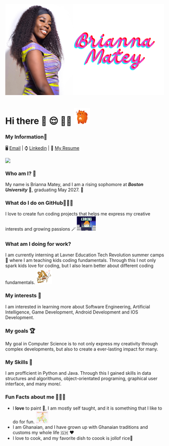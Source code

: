 <p align="center">
  <img src="https://raw.githubusercontent.com/briannammatey/briannammatey/main/Tech.png" alt="Header" width="700"/>
</p>



# Hi there 🌺 😌 👋🏾 <img src= "https://raw.githubusercontent.com/briannammatey/briannammatey/main/doggy.webp" alt="GIF" width="50">
### My Information🌟

🖥️ [Email](mailto:briannammatey@gmail.com) | 
⌚️ [Linkedin](https://www.linkedin.com/in/brianna-matey-750381295) | 
📝 [My Resume](https://docs.google.com/document/d/1xUiJNQGOwC6ZYSpL6eJ4km9Lc36Vp0imf5ZWAPfb_ck/edit?usp=sharing)



<img align="center" src="https://github-readme-stats.vercel.app/api?username=briannammatey&theme=dracula" />

### Who am I? 🤔

  My name is Brianna Matey, and I am a rising sophomore at ***Boston University*** 🐶, graduating May 2027. 🥳 
  
### What do I do on GitHub🏃🏾‍♀️
  I love to create fun coding projects that helps me express my creative interests and growing passions 🪄
  <img src= "https://raw.githubusercontent.com/briannammatey/briannammatey/main/penguin.webp" alt="GIF" width="60">
### What am I doing for work?
I am currently interning at Lavner Education Tech Revolution summer camps 🍭 where I am teaching kids coding fundamentals. Through this I not only spark kids love for coding, but I also learn better about different coding fundamentals.
 <img src= "https://raw.githubusercontent.com/briannammatey/briannammatey/main/teacher.webp" alt="GIF" width="50">

### My interests 💭
  I am interested in learning more about Software Engineering, Artificial Intelligence, Game Development, Android Development and IOS Development.

### My goals 🏆
  My goal in Computer Science is to not only express my creativity through complex developments, but also to create a ever-lasting impact for many.

### My Skills 🎡
  I am profficient in Python and Java. Through this I gained skills in data structures and algorithums, object-orientated programing, graphical user interface, and many more/\.

### Fun Facts about me  🤸🏾‍♀️
- I **love** to paint 🎨, I am mostly self taught, and it is something that I like to do for fun. <img src= "https://raw.githubusercontent.com/briannammatey/briannammatey/main/paint.webp" alt="GIF" width="40">
- I am Ghanaian, and I have grown up with Ghanaian traditions and customs my whole life 🇬🇭 ❤️
- I love to cook, and my favorite dish to coook is jollof rice🍛


  


<!--



**briannammatey/briannammatey** is a ✨ _special_ ✨ repository because its `README.md` (this file) appears on your GitHub profile.

Here are some ideas to get you started:

- 🔭 I’m currently working on ...
- 🌱 I’m currently learning ...
- 👯 I’m looking to collaborate on ...
- 🤔 I’m looking for help with ...
- 💬 Ask me about ...
- 📫 How to reach me: ...
- 😄 Pronouns: ...
- ⚡ Fun fact: ...
-->
